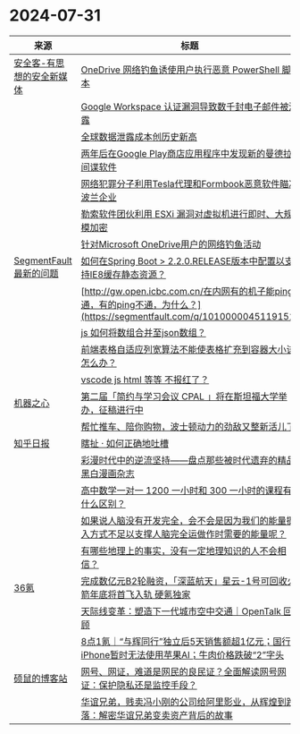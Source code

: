 ﻿# 2024-07-31

|来源|标题|
|---|---|
|[安全客-有思想的安全新媒体](https://api.anquanke.com/data/v1/rss)|[OneDrive 网络钓鱼诱使用户执行恶意 PowerShell 脚本](https://www.anquanke.com/post/id/298605)|
||[Google Workspace 认证漏洞导致数千封电子邮件被泄露](https://www.anquanke.com/post/id/298610)|
||[全球数据泄露成本创历史新高](https://www.anquanke.com/post/id/298613)|
||[两年后在Google Play商店应用程序中发现新的曼德拉间谍软件](https://www.anquanke.com/post/id/298616)|
||[网络犯罪分子利用Tesla代理和Formbook恶意软件瞄准波兰企业](https://www.anquanke.com/post/id/298623)|
||[勒索软件团伙利用 ESXi 漏洞对虚拟机进行即时、大规模加密](https://www.anquanke.com/post/id/298620)|
||[针对Microsoft OneDrive用户的网络钓鱼活动](https://www.anquanke.com/post/id/298628)|
|[SegmentFault 最新的问题](https://segmentfault.com/feeds/questions)|[如何在Spring Boot > 2.2.0.RELEASE版本中配置以支持IE8缓存静态资源？](https://segmentfault.com/q/1010000045119153)|
||[http://gw.open.icbc.com.cn/在内网有的机子能ping通，有的ping不通，为什么？](https://segmentfault.com/q/1010000045119151)|
||[js 如何将数组合并至json数组？](https://segmentfault.com/q/1010000045118915)|
||[前端表格自适应列宽算法不能使表格扩充到容器大小该怎么办？](https://segmentfault.com/q/1010000045118665)|
||[vscode js html 等等 不报红了？](https://segmentfault.com/q/1010000045118445)|
|[机器之心](https://www.jiqizhixin.com/rss)|[第二届「简约与学习会议 CPAL 」将在斯坦福大学举办，征稿进行中](https://www.jiqizhixin.com/articles/2024-07-31-2)|
||[帮忙推车、陪你购物，波士顿动力的劲敌又整新活儿了](https://www.jiqizhixin.com/articles/2024-07-31)|
|[知乎日报](https://feedx.net/rss/zhihudaily.xml)|[瞎扯 · 如何正确地吐槽](https://daily.zhihu.com/story/9774245)|
||[彩漫时代中的逆流坚持——盘点那些被时代遗弃的精品黑白漫画杂志](https://daily.zhihu.com/story/9774215)|
||[高中数学一对一 1200 一小时和 300 一小时的课程有什么区别？](https://daily.zhihu.com/story/9774224)|
||[如果说人脑没有开发完全，会不会是因为我们的能量摄入方式不足以支撑人脑完全运做作时需要的能量呢？](https://daily.zhihu.com/story/9774235)|
||[有哪些地理上的事实，没有一定地理知识的人不会相信？](https://daily.zhihu.com/story/9774228)|
|[36氪](http://36kr.com/feed)|[完成数亿元B2轮融资，「深蓝航天」星云-1号可回收火箭年底将首飞入轨 硬氪独家](https://36kr.com/p/2884822725991298?f=rss)|
||[天际线变革：塑造下一代城市空中交通｜OpenTalk 回顾](https://36kr.com/p/2884481241832067?f=rss)|
||[8点1氪｜“与辉同行”独立后5天销售额超1亿元；国行iPhone暂时无法使用苹果AI；牛肉价格跌破“2”字头](https://36kr.com/p/2885421059529607?f=rss)|
|[硕鼠的博客站](http://lukefan.com/?feed=rss2)|[网号、网证，难道是网民的良民证？全面解读网号网证：保护隐私还是监控手段？](https://lukefan.com/2024/07/31/%e7%bd%91%e5%8f%b7%e3%80%81%e7%bd%91%e8%af%81%ef%bc%8c%e9%9a%be%e9%81%93%e6%98%af%e7%bd%91%e6%b0%91%e7%9a%84%e8%89%af%e6%b0%91%e8%af%81%ef%bc%9f%e5%85%a8%e9%9d%a2%e8%a7%a3%e8%af%bb%e7%bd%91%e5%8f%b7/)|
||[华谊兄弟，贱卖冯小刚的公司给阿里影业，从辉煌到跌落：解密华谊兄弟变卖资产背后的故事](https://lukefan.com/2024/07/31/%e5%8d%8e%e8%b0%8a%e5%85%84%e5%bc%9f%ef%bc%8c%e8%b4%b1%e5%8d%96%e5%86%af%e5%b0%8f%e5%88%9a%e7%9a%84%e5%85%ac%e5%8f%b8%e7%bb%99%e9%98%bf%e9%87%8c%e5%bd%b1%e4%b8%9a%ef%bc%8c%e4%bb%8e%e8%be%89%e7%85%8c/)|
